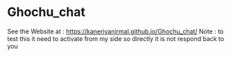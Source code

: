# Ghochu_chat

See the Website at : https://kaneriyanirmal.github.io/Ghochu_chat/
Note : to test this it need to activate from my side so directly it is not respond back to you
